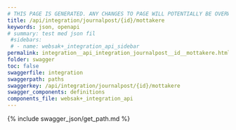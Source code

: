 ```yaml
---
# THIS PAGE IS GENERATED. ANY CHANGES TO PAGE WILL POTENTIALLY BE OVERWRITTEN.
title: /api/integration/journalpost/{id}/mottakere
keywords: json, openapi
# summary: test med json fil
 #sidebars: 
 # - name: websak+_integration_api_sidebar
permalink: integration__api_integration_journalpost__id__mottakere.html
folder: swagger
toc: false
swaggerfile: integration
swaggerpath: paths
swaggerkey: /api/integration/journalpost/{id}/mottakere
swagger_components: definitions
components_file: websak+_integration_api
---
```

{% include swagger_json/get_path.md %}
